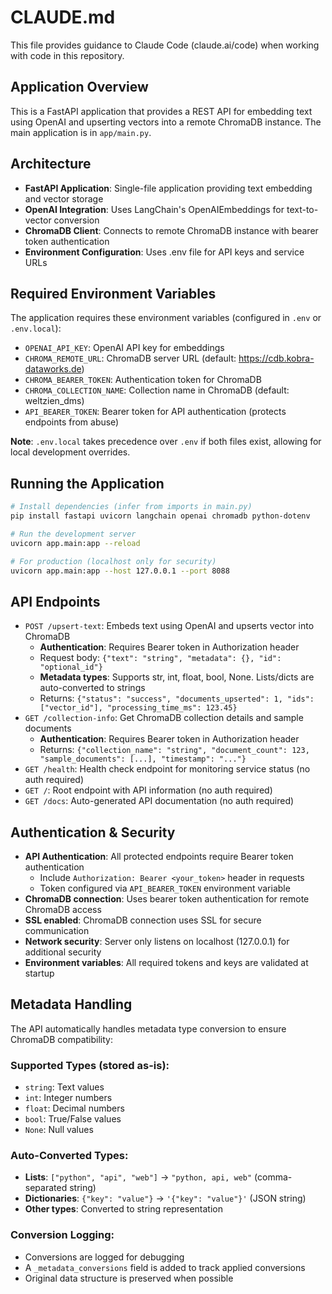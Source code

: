 # CLAUDE.md

This file provides guidance to Claude Code (claude.ai/code) when working with code in this repository.

## Application Overview

This is a FastAPI application that provides a REST API for embedding text using OpenAI and upserting vectors into a remote ChromaDB instance. The main application is in `app/main.py`.

## Architecture

- **FastAPI Application**: Single-file application providing text embedding and vector storage
- **OpenAI Integration**: Uses LangChain's OpenAIEmbeddings for text-to-vector conversion
- **ChromaDB Client**: Connects to remote ChromaDB instance with bearer token authentication
- **Environment Configuration**: Uses .env file for API keys and service URLs

## Required Environment Variables

The application requires these environment variables (configured in `.env` or `.env.local`):
- `OPENAI_API_KEY`: OpenAI API key for embeddings
- `CHROMA_REMOTE_URL`: ChromaDB server URL (default: https://cdb.kobra-dataworks.de)
- `CHROMA_BEARER_TOKEN`: Authentication token for ChromaDB
- `CHROMA_COLLECTION_NAME`: Collection name in ChromaDB (default: weltzien_dms)
- `API_BEARER_TOKEN`: Bearer token for API authentication (protects endpoints from abuse)

**Note**: `.env.local` takes precedence over `.env` if both files exist, allowing for local development overrides.

## Running the Application

```bash
# Install dependencies (infer from imports in main.py)
pip install fastapi uvicorn langchain openai chromadb python-dotenv

# Run the development server
uvicorn app.main:app --reload

# For production (localhost only for security)
uvicorn app.main:app --host 127.0.0.1 --port 8088
```

## API Endpoints

- `POST /upsert-text`: Embeds text using OpenAI and upserts vector into ChromaDB
  - **Authentication**: Requires Bearer token in Authorization header
  - Request body: `{"text": "string", "metadata": {}, "id": "optional_id"}`
  - **Metadata types**: Supports str, int, float, bool, None. Lists/dicts are auto-converted to strings
  - Returns: `{"status": "success", "documents_upserted": 1, "ids": ["vector_id"], "processing_time_ms": 123.45}`
- `GET /collection-info`: Get ChromaDB collection details and sample documents
  - **Authentication**: Requires Bearer token in Authorization header
  - Returns: `{"collection_name": "string", "document_count": 123, "sample_documents": [...], "timestamp": "..."}`
- `GET /health`: Health check endpoint for monitoring service status (no auth required)
- `GET /`: Root endpoint with API information (no auth required)
- `GET /docs`: Auto-generated API documentation (no auth required)

## Authentication & Security

- **API Authentication**: All protected endpoints require Bearer token authentication
  - Include `Authorization: Bearer <your_token>` header in requests
  - Token configured via `API_BEARER_TOKEN` environment variable
- **ChromaDB connection**: Uses bearer token authentication for remote ChromaDB access
- **SSL enabled**: ChromaDB connection uses SSL for secure communication
- **Network security**: Server only listens on localhost (127.0.0.1) for additional security
- **Environment variables**: All required tokens and keys are validated at startup

## Metadata Handling

The API automatically handles metadata type conversion to ensure ChromaDB compatibility:

### **Supported Types** (stored as-is):
- `string`: Text values
- `int`: Integer numbers  
- `float`: Decimal numbers
- `bool`: True/False values
- `None`: Null values

### **Auto-Converted Types**:
- **Lists**: `["python", "api", "web"]` → `"python, api, web"` (comma-separated string)
- **Dictionaries**: `{"key": "value"}` → `'{"key": "value"}'` (JSON string)
- **Other types**: Converted to string representation

### **Conversion Logging**:
- Conversions are logged for debugging
- A `_metadata_conversions` field is added to track applied conversions
- Original data structure is preserved when possible